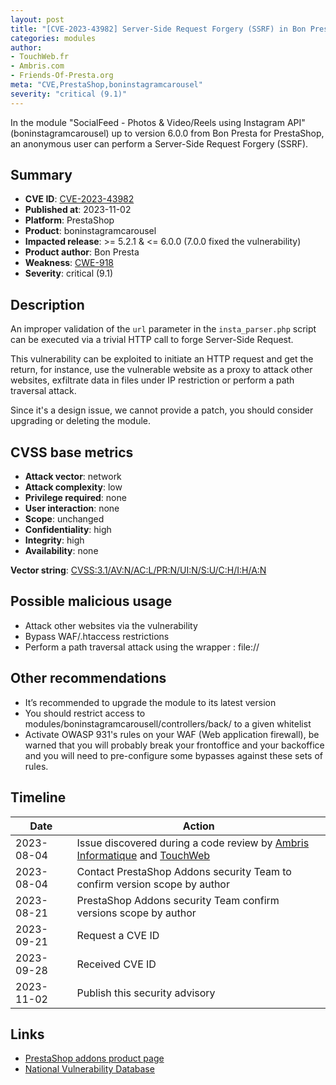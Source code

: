 ```yaml
---
layout: post
title: "[CVE-2023-43982] Server-Side Request Forgery (SSRF) in Bon Presta - SocialFeed - Photos & Video/Reels using Instagram API for PrestaShop"
categories: modules
author:
- TouchWeb.fr
- Ambris.com
- Friends-Of-Presta.org
meta: "CVE,PrestaShop,boninstagramcarousel"
severity: "critical (9.1)"
---
```


In the module "SocialFeed - Photos & Video/Reels using Instagram API" (boninstagramcarousel) up to version 6.0.0 from Bon Presta for PrestaShop, an anonymous user can perform a Server-Side Request Forgery (SSRF).

## Summary

* **CVE ID**: [CVE-2023-43982](https://cve.mitre.org/cgi-bin/cvename.cgi?name=CVE-2023-43982)
* **Published at**: 2023-11-02
* **Platform**: PrestaShop
* **Product**: boninstagramcarousel
* **Impacted release**: >= 5.2.1 & <= 6.0.0 (7.0.0 fixed the vulnerability)
* **Product author**: Bon Presta
* **Weakness**: [CWE-918](https://cwe.mitre.org/data/definitions/918.html)
* **Severity**: critical (9.1)

## Description

An improper validation of the `url` parameter in the `insta_parser.php` script can be executed via a trivial HTTP call to forge Server-Side Request. 

This vulnerability can be exploited to initiate an HTTP request and get the return, for instance, use the vulnerable website as a proxy to attack other websites, exfiltrate data in files under IP restriction or perform a path traversal attack.

Since it's a design issue, we cannot provide a patch, you should consider upgrading or deleting the module.


## CVSS base metrics

* **Attack vector**: network
* **Attack complexity**: low
* **Privilege required**: none
* **User interaction**: none
* **Scope**: unchanged
* **Confidentiality**: high
* **Integrity**: high
* **Availability**: none

**Vector string**: [CVSS:3.1/AV:N/AC:L/PR:N/UI:N/S:U/C:H/I:H/A:N](https://nvd.nist.gov/vuln-metrics/cvss/v3-calculator?vector=AV:N/AC:L/PR:N/UI:N/S:U/C:H/I:H/A:N)

## Possible malicious usage

* Attack other websites via the vulnerability
* Bypass WAF/.htaccess restrictions
* Perform a path traversal attack using the wrapper : file://

## Other recommendations

* It’s recommended to upgrade the module to its latest version
* You should restrict access to modules/boninstagramcarousell/controllers/back/ to a given whitelist
* Activate OWASP 931's rules on your WAF (Web application firewall), be warned that you will probably break your frontoffice and your backoffice and you will need to pre-configure some bypasses against these sets of rules.

## Timeline

| Date | Action |
|--|--|
| 2023-08-04 | Issue discovered during a code review by [Ambris Informatique](https://ambris.com/) and [TouchWeb](https://www.touchweb.fr/) |
| 2023-08-04 | Contact PrestaShop Addons security Team to confirm version scope by author |
| 2023-08-21 | PrestaShop Addons security Team confirm versions scope by author |
| 2023-09-21 | Request a CVE ID |
| 2023-09-28 | Received CVE ID |
| 2023-11-02 | Publish this security advisory |

## Links

* [PrestaShop addons product page](https://addons.prestashop.com/en/sliders-galleries/27475-socialfeed-photos-video-reels-using-instagram-api.html)
* [National Vulnerability Database](https://cve.mitre.org/cgi-bin/cvename.cgi?name=CVE-2023-43982)

